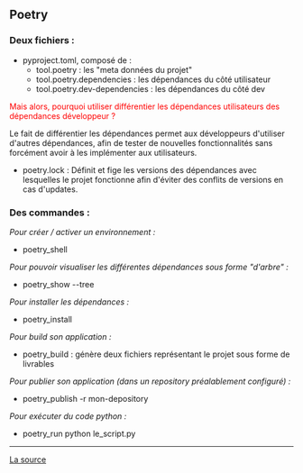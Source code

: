 ## **Poetry**

### Deux fichiers :
* pyproject.toml, composé de :
  * tool.poetry : les "meta données du projet"
  * tool.poetry.dependencies : les dépendances du côté utilisateur
  * tool.poetry.dev-dependencies : les dépendances du côté dev

<span style="color: #F00">Mais alors, pourquoi utiliser différentier les dépendances utilisateurs des dépendances développeur ?</span>

Le fait de différentier les dépendances permet aux développeurs d'utiliser d'autres dépendances, afin de tester de nouvelles fonctionnalités sans forcément avoir à les implémenter aux utilisateurs.

* poetry.lock : Définit et fige les versions des dépendances avec lesquelles le projet fonctionne afin d'éviter des conflits de versions en cas d'updates.

### Des commandes :

*Pour créer / activer un environnement :*
* poetry_shell

*Pour pouvoir visualiser les différentes dépendances sous forme "d'arbre" :*
* poetry_show --tree

*Pour installer les dépendances :*
* poetry_install

*Pour build son application :*
* poetry_build : génère deux fichiers représentant le projet sous forme de livrables

*Pour publier son application (dans un repository préalablement configuré) :*
* poetry_publish -r mon-depository

*Pour exécuter du code python :*
* poetry_run python le_script.py


---

[La source](https://www.hymaia.com/blog/poetry-enfin-loutil-pour-charmer-python)

